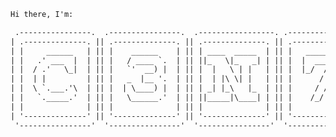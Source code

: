 ```txt
Hi there, I'm:

 .----------------.  .----------------.  .-----------------. .----------------. 
| .--------------. || .--------------. || .--------------. || .--------------. |
| |     ______   | || |    ______    | || | ____  _____  | || |   _______    | |
| |   .' ___  |  | || |   / ____ `.  | || ||_   \|_   _| | || |  |  ___  |   | |
| |  / .'   \_|  | || |   `'  __) |  | || |  |   \ | |   | || |  |_/  / /    | |
| |  | |         | || |   _  |__ '.  | || |  | |\ \| |   | || |      / /     | |
| |  \ `.___.'\  | || |  | \____) |  | || | _| |_\   |_  | || |     / /      | |
| |   `._____.'  | || |   \______.'  | || ||_____|\____| | || |    /_/       | |
| |              | || |              | || |              | || |              | |
| '--------------' || '--------------' || '--------------' || '--------------' |
 '----------------'  '----------------'  '----------------'  '----------------' 

```
<!--

<table>
<tbody>
 <tr>
  <td>
   <img src="https://github-readme-stats.vercel.app/api?username=c3n7&show_icons=true&theme=github_dark"/>
  </td>
  
  <td rowspan="2">
   <img src="https://github-readme-stats.vercel.app/api/top-langs/?username=c3n7&layout=compact&theme=github_dark"/>
  </td>

  <td>
   <img src="https://github-readme-streak-stats.herokuapp.com?user=c3n7&theme=github-dark&date_format=M%20j%5B%2C%20Y%5D"/>
  </td>
 </tr>
</tbody>
</table>
-->
